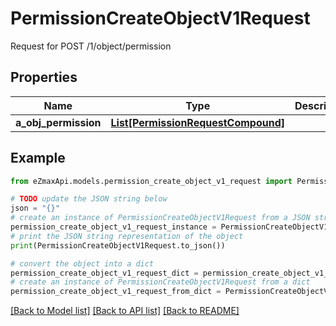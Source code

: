 # PermissionCreateObjectV1Request

Request for POST /1/object/permission

## Properties

Name | Type | Description | Notes
------------ | ------------- | ------------- | -------------
**a_obj_permission** | [**List[PermissionRequestCompound]**](PermissionRequestCompound.md) |  | 

## Example

```python
from eZmaxApi.models.permission_create_object_v1_request import PermissionCreateObjectV1Request

# TODO update the JSON string below
json = "{}"
# create an instance of PermissionCreateObjectV1Request from a JSON string
permission_create_object_v1_request_instance = PermissionCreateObjectV1Request.from_json(json)
# print the JSON string representation of the object
print(PermissionCreateObjectV1Request.to_json())

# convert the object into a dict
permission_create_object_v1_request_dict = permission_create_object_v1_request_instance.to_dict()
# create an instance of PermissionCreateObjectV1Request from a dict
permission_create_object_v1_request_from_dict = PermissionCreateObjectV1Request.from_dict(permission_create_object_v1_request_dict)
```
[[Back to Model list]](../README.md#documentation-for-models) [[Back to API list]](../README.md#documentation-for-api-endpoints) [[Back to README]](../README.md)



